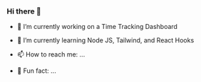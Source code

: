 ### Hi there 👋

- 🐝 I’m currently working on a Time Tracking Dashboard
  
- 🦋 I’m currently learning Node JS, Tailwind, and React Hooks

- 📫 How to reach me: ...

- 🌟 Fun fact: ...

